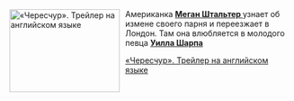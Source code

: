 <!--2025-06-16 08:00:52-->
<div class="yb">
  <div class="rss kino_kino"><a href="https://www.kino-teatr.ru/video/50406/" title="«Чересчур». Трейлер на английском языке"><img src="https://www.kino-teatr.ru/video/6/0/50406/poster.jpg" width="196" height="147" align="left" hspace="5" style="margin: 0px 10px 0px 5px" alt="«Чересчур». Трейлер на английском языке"/></a>Американка <a href=https://www.kino-teatr.ru/kino/acter/w/hollywood/582582/bio/ target=_blank><strong>Меган Штальтер </strong></a>узнает об измене своего парня и переезжает в Лондон. Там она влюбляется в молодого певца <a href=https://www.kino-teatr.ru/kino/acter/m/euro/560264/bio/ target=_blank><strong>Уилла Шарпа</strong></a> <p class="titl"><a href="https://www.kino-teatr.ru/video/50406/">«Чересчур». Трейлер на английском языке</a></p></div>
</div>
